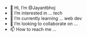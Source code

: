- 👋 Hi, I’m @Jayantbhoj
- 👀 I’m interested in ... tech
- 🌱 I’m currently learning ... web dev
- 💞️ I’m looking to collaborate on ...
- 📫 How to reach me ...

<!---
Jayantbhoj/Jayantbhoj is a ✨ special ✨ repository because its `README.md` (this file) appears on your GitHub profile.
You can click the Preview link to take a look at your changes.
--->
